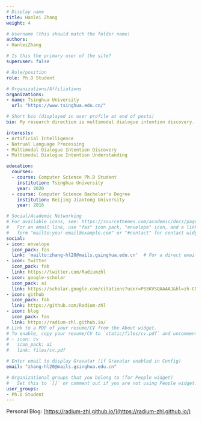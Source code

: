 ```yaml
---
# Display name
title: Hanlei Zhang
weight: 4

# Username (this should match the folder name)
authors:
- HanleiZhang

# Is this the primary user of the site?
superuser: false

# Role/position
role: Ph.D Student

# Organizations/Affiliations
organizations:
- name: Tsinghua University
  url: "https://www.tsinghua.edu.cn/"

# Short bio (displayed in user profile at end of posts)
bio: My research direction is multimodal dialogue intention discovery.

interests:
- Artificial Intelligence
- Natrual Language Processing
- Multimodal Dialogue Intention Discovery
- Multimodal Dialogue Intention Understanding

education:
  courses:
  - course: Computer Science Ph.D Student
    institution: Tsinghua University
    year: 2020
  - course: Computer Science Bachelor's Degree
    institution: Beijing Jiaotong University
    year: 2016

# Social/Academic Networking
# For available icons, see: https://sourcethemes.com/academic/docs/page-builder/#icons
#   For an email link, use "fas" icon pack, "envelope" icon, and a link in the
#   form "mailto:your-email@example.com" or "#contact" for contact widget.
social:
- icon: envelope
  icon_pack: fas
  link: 'mailto:zhang-hl20@mails.gsinghua.edu.cn'  # For a direct email link, use "mailto:test@example.org".
- icon: twitter
  icon_pack: fab
  link: https://twitter.com/Radiumzhl
- icon: google-scholar
  icon_pack: ai
  link: https://scholar.google.com/citations?user=PS5KVSQAAAAJ&hl=zh-CN
- icon: github
  icon_pack: fab
  link: https://github.com/Radium-zhl
- icon: blog
  icon_pack: fas
  link: https://radium-zhl.github.io/
# Link to a PDF of your resume/CV from the About widget.
# To enable, copy your resume/CV to `static/files/cv.pdf` and uncomment the lines below.
# - icon: cv
#   icon_pack: ai
#   link: files/cv.pdf

# Enter email to display Gravatar (if Gravatar enabled in Config)
email: "zhang-hl20@mails.gsinghua.edu.cn"

# Organizational groups that you belong to (for People widget)
#   Set this to `[]` or comment out if you are not using People widget.
user_groups:
- Ph.D Student
---
```


Personal Blog: [https://radium-zhl.github.io/](https://radium-zhl.github.io/)
